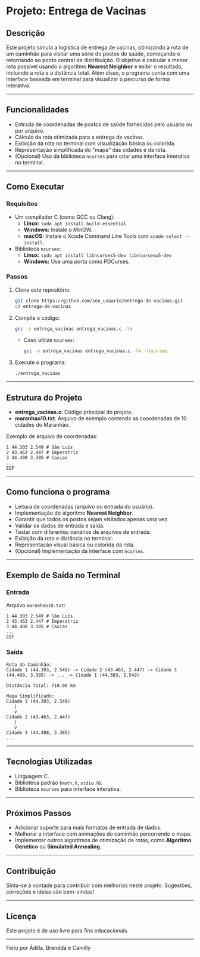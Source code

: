 # Projeto: Entrega de Vacinas

## Descrição

Este projeto simula a logística de entrega de vacinas, otimizando a rota de um caminhão para visitar uma série de postos de saúde, começando e retornando ao ponto central de distribuição. O objetivo é calcular a menor rota possível usando o algoritmo **Nearest Neighbor** e exibir o resultado, incluindo a rota e a distância total.
Além disso, o programa conta com uma interface baseada em terminal para visualizar o percurso de forma interativa.

---

## Funcionalidades

- Entrada de coordenadas de postos de saúde fornecidas pelo usuário ou por arquivo.
- Cálculo da rota otimizada para a entrega de vacinas.
- Exibição da rota no terminal com visualização básica ou colorida.
- Representação simplificada do "mapa" das cidades e da rota.
- (Opcional) Uso da biblioteca `ncurses` para criar uma interface interativa no terminal.

---

## Como Executar

### Requisitos

- Um compilador C (como GCC ou Clang):
  - **Linux:** `sudo apt install build-essential`
  - **Windows:** Instale o MinGW.
  - **macOS:** Instale o Xcode Command Line Tools com `xcode-select --install`.
- Biblioteca `ncurses`:
  - **Linux:** `sudo apt install libncurses5-dev libncursesw5-dev`
  - **Windows:** Use uma porta como PDCurses.

### Passos

1. Clone este repositório:

   ```bash
   git clone https://github.com/seu_usuario/entrega-de-vacinas.git
   cd entrega-de-vacinas
   ```

2. Compile o código:

   ```bash
   gcc -o entrega_vacinas entrega_vacinas.c -lm
   ```

   - Caso utilize `ncurses`:
     ```bash
     gcc -o entrega_vacinas entrega_vacinas.c -lm -lncurses
     ```

3. Execute o programa:

   ```bash
   ./entrega_vacinas
   ```

---

## Estrutura do Projeto

- **entrega\_vacinas.c**: Código principal do projeto.
- **maranhao10.txt**: Arquivo de exemplo contendo as coordenadas de 10 cidades do Maranhão.

Exemplo de arquivo de coordenadas:

```
1 44.303 2.549 # São Luís
2 43.463 2.447 # Imperatriz
3 44.408 3.385 # Caxias
...
EOF
```

---

## Como funciona o programa 

- Leitura de coordenadas (arquivo ou entrada do usuário).
- Implementação do algoritmo **Nearest Neighbor**.
- Garantir que todos os postos sejam visitados apenas uma vez.
- Validar os dados de entrada e saída.
- Testar com diferentes cenários de arquivos de entrada.
- Exibição da rota e distância no terminal.
- Representação visual básica ou colorida da rota.
- (Opcional) Implementação da interface com `ncurses`.

---

## Exemplo de Saída no Terminal

### Entrada

Arquivo `maranhao10.txt`:

```
1 44.303 2.549 # São Luís
2 43.463 2.447 # Imperatriz
3 44.408 3.385 # Caxias
...
EOF
```

### Saída

```
Rota do Caminhão:
Cidade 1 (44.303, 2.549) -> Cidade 2 (43.463, 2.447) -> Cidade 3 (44.408, 3.385) -> ... -> Cidade 1 (44.303, 2.549)

Distância Total: 710.00 km

Mapa Simplificado:
Cidade 1 (44.303, 2.549)
   |
   v
Cidade 2 (43.463, 2.447)
   |
   v
Cidade 3 (44.408, 3.385)
...
```

---

## Tecnologias Utilizadas

- Linguagem C.
- Biblioteca padrão (`math.h`, `stdio.h`).
- Biblioteca `ncurses` para interface interativa.

---

## Próximos Passos

- Adicionar suporte para mais formatos de entrada de dados.
- Melhorar a interface com animações do caminhão percorrendo o mapa.
- Implementar outros algoritmos de otimização de rotas, como **Algoritmo Genético** ou **Simulated Annealing**.

---

## Contribuição

Sinta-se à vontade para contribuir com melhorias neste projeto. Sugestões, correções e ideias são bem-vindas!

---

## Licença

Este projeto é de uso livre para fins educacionais.

---

Feito por Ádilla, Brendda e Camilly

